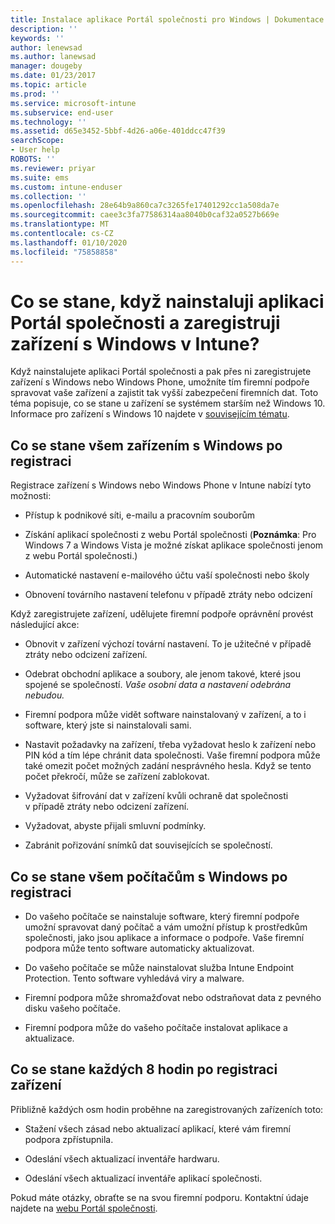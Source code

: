 ```yaml
---
title: Instalace aplikace Portál společnosti pro Windows | Dokumentace Microsoftu
description: ''
keywords: ''
author: lenewsad
ms.author: lanewsad
manager: dougeby
ms.date: 01/23/2017
ms.topic: article
ms.prod: ''
ms.service: microsoft-intune
ms.subservice: end-user
ms.technology: ''
ms.assetid: d65e3452-5bbf-4d26-a06e-401ddcc47f39
searchScope:
- User help
ROBOTS: ''
ms.reviewer: priyar
ms.suite: ems
ms.custom: intune-enduser
ms.collection: ''
ms.openlocfilehash: 28e64b9a860ca7c3265fe17401292cc1a508da7e
ms.sourcegitcommit: caee3c3fa77586314aa8040b0caf32a0527b669e
ms.translationtype: MT
ms.contentlocale: cs-CZ
ms.lasthandoff: 01/10/2020
ms.locfileid: "75858858"
---
```

# <a name="what-happens-if-you-install-the-company-portal-app-and-enroll-your-windows-device-in-intune"></a>Co se stane, když nainstaluji aplikaci Portál společnosti a zaregistruji zařízení s Windows v Intune?

Když nainstalujete aplikaci Portál společnosti a pak přes ni zaregistrujete zařízení s Windows nebo Windows Phone, umožníte tím firemní podpoře spravovat vaše zařízení a zajistit tak vyšší zabezpečení firemních dat. Toto téma popisuje, co se stane u zařízení se systémem starším než Windows 10. Informace pro zařízení s Windows 10 najdete v [souvisejícím tématu](about-cp-app-for-windows-10.md).  

## <a name="what-happens-to-all-windows-devices-after-enrollment"></a>Co se stane všem zařízením s Windows po registraci
Registrace zařízení s Windows nebo Windows Phone v Intune nabízí tyto možnosti:

- Přístup k podnikové síti, e-mailu a pracovním souborům

- Získání aplikací společnosti z webu Portál společnosti (__Poznámka__: Pro Windows 7 a Windows Vista je možné získat aplikace společnosti jenom z webu Portál společnosti.)

- Automatické nastavení e-mailového účtu vaší společnosti nebo školy

- Obnovení továrního nastavení telefonu v případě ztráty nebo odcizení

Když zaregistrujete zařízení, udělujete firemní podpoře oprávnění provést následující akce:

- Obnovit v zařízení výchozí tovární nastavení. To je užitečné v případě ztráty nebo odcizení zařízení.

- Odebrat obchodní aplikace a soubory, ale jenom takové, které jsou spojené se společností. *Vaše osobní data a nastavení odebrána nebudou.*

- Firemní podpora může vidět software nainstalovaný v zařízení, a to i software, který jste si nainstalovali sami.

- Nastavit požadavky na zařízení, třeba vyžadovat heslo k zařízení nebo PIN kód a tím lépe chránit data společnosti. Vaše firemní podpora může také omezit počet možných zadání nesprávného hesla. Když se tento počet překročí, může se zařízení zablokovat.

- Vyžadovat šifrování dat v zařízení kvůli ochraně dat společnosti v případě ztráty nebo odcizení zařízení.

- Vyžadovat, abyste přijali smluvní podmínky.

- Zabránit pořizování snímků dat souvisejících se společností.

## <a name="what-happens-to-all-windows-pcs-after-enrollment"></a>Co se stane všem počítačům s Windows po registraci

- Do vašeho počítače se nainstaluje software, který firemní podpoře umožní spravovat daný počítač a vám umožní přístup k prostředkům společnosti, jako jsou aplikace a informace o podpoře. Vaše firemní podpora může tento software automaticky aktualizovat.

- Do vašeho počítače se může nainstalovat služba Intune Endpoint Protection. Tento software vyhledává viry a malware.

- Firemní podpora může shromažďovat nebo odstraňovat data z pevného disku vašeho počítače.

- Firemní podpora může do vašeho počítače instalovat aplikace a aktualizace.

## <a name="what-happens-every-eight-hours-after-device-enrollment"></a>Co se stane každých 8 hodin po registraci zařízení

Přibližně každých osm hodin proběhne na zaregistrovaných zařízeních toto:

- Stažení všech zásad nebo aktualizací aplikací, které vám firemní podpora zpřístupnila.

- Odeslání všech aktualizací inventáře hardwaru.

- Odeslání všech aktualizací inventáře aplikací společnosti.

Pokud máte otázky, obraťte se na svou firemní podporu. Kontaktní údaje najdete na [webu Portál společnosti](https://go.microsoft.com/fwlink/?linkid=2010980).
